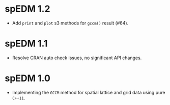 # spEDM 1.2

* Add `print` and `plot` s3 methods for `gccm()` result (#64).

# spEDM 1.1

* Resolve CRAN auto check issues, no significant API changes.

# spEDM 1.0

* Implementing the `GCCM` method for spatial lattice and grid data using pure `C++11`.
